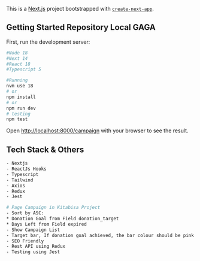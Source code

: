 This is a [Next.js](https://nextjs.org/) project bootstrapped with [`create-next-app`](https://github.com/vercel/next.js/tree/canary/packages/create-next-app).

## Getting Started Repository Local GAGA

First, run the development server:

```bash
#Node 18
#Next 14
#React 18
#Typescript 5

#Running
nvm use 18
# or
npm install
# or
npm run dev
# testing
npm test
```

Open [http://localhost:8000/campaign](http://localhost:8000/campaign) with your browser to see the result.

## Tech Stack & Others
```bash
- Nextjs
- ReactJs Hooks
- Typescript
- Tailwind
- Axios
- Redux
- Jest
```

```bash
# Page Campaign in Kitabisa Project
- Sort by ASC:
* Donation Goal from Field donation_target
* Days Left from Field expired
- Show Campaign List
- Target bar, If donation goal achieved, the bar colour should be pink otherwise the colour is grey
- SEO Friendly
- Rest API using Redux
- Testing using Jest
```
